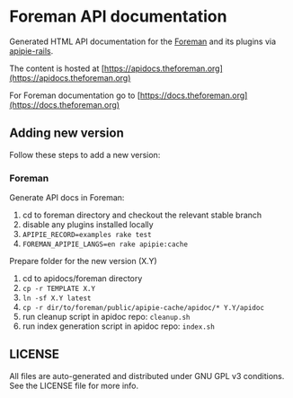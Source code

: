 # Foreman API documentation

Generated HTML API documentation for the [Foreman](https://www.theforeman.org)
and its plugins via [apipie-rails](https://github.com/Apipie/apipie-rails).

The content is hosted at [https://apidocs.theforeman.org](https://apidocs.theforeman.org)

For Foreman documentation go to [https://docs.theforeman.org](https://docs.theforeman.org)

## Adding new version

Follow these steps to add a new version:

### Foreman

Generate API docs in Foreman:

1. cd to foreman directory and checkout the relevant stable branch
1. disable any plugins installed locally
1. `APIPIE_RECORD=examples rake test`
1. `FOREMAN_APIPIE_LANGS=en rake apipie:cache`

Prepare folder for the new version (X.Y)

1. cd to apidocs/foreman directory
1. `cp -r TEMPLATE X.Y`
1. `ln -sf X.Y latest`
1. `cp -r dir/to/foreman/public/apipie-cache/apidoc/* Y.Y/apidoc`
1. run cleanup script in apidoc repo: `cleanup.sh`
1. run index generation script in apidoc repo: `index.sh`

## LICENSE

All files are auto-generated and distributed under GNU GPL v3 conditions. See
the LICENSE file for more info.
